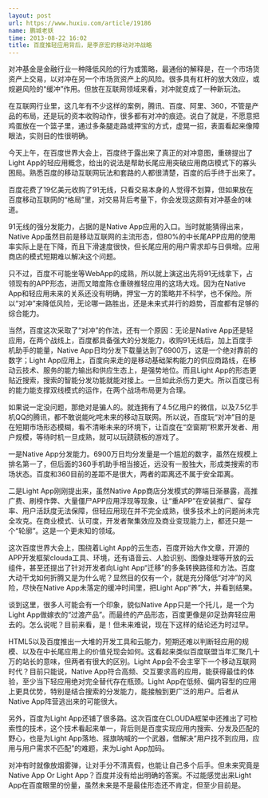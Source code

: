 ```yaml
---
layout: post
url: https://www.huxiu.com/article/19186
name: 鹏城老妖
time: 2013-08-22 16:02
title: 百度推轻应用背后，是李彦宏的移动对冲战略
---
```

对冲基金是金融行业一种降低风险的行为或策略，最通俗的解释是，在一个市场货资产上交易，以对冲在另一个市场货资产上的风险。很多具有杠杆的放大效应，或规避风险的“缓冲”作用。但放在互联网领域来看，对冲就变成了一种新玩法。

在互联网行业里，这几年有不少这样的案例，腾讯、百度、阿里、360，不管是产品的布局，还是玩的资本收购动作，很多都有对冲的痕迹。说白了就是，不愿意把鸡蛋放在一个篮子里，通过多条腿走路或押宝的方式，虚晃一招，表面看起来像障眼法，实则目的性很明确。

今天上午，在百度世界大会上，百度终于露出来了真正的对冲意图，重磅提出了Light App的轻应用概念，给出的说法是帮助长尾应用突破应用商店模式下的寡头困局。熟悉百度的移动互联网玩法和套路的人都很清楚，百度的后手终于出来了。

百度花费了19亿美元收购了91无线，只看交易本身的人觉得不划算，但如果放在百度移动互联网的“格局”里，对交易背后考量下，你会发现这颇有对冲基金的味道。

91无线的强分发能力，占据的是Native App应用的入口。当时就能猜得出来，Native App虽然目前是移动互联网的主流形态，但80%的中长尾APP应用的使用率实际上是在下降，而且下滑速度很快，但长尾应用的用户需求却与日俱增。应用商店的模式短期难以解决这个问题。

只不过，百度不可能坐等WebApp的成熟，所以就上演这出先将91无线拿下，占领现有的APP形态，进而又暗度陈仓重磅推轻应用的这场大戏。因为在Native App和轻应用未来的关系还没有明确，押宝一方的策略并不科学，也不保险。所以“对冲”来降低风险，无论哪一路胜出，还是未来式并行的趋势，百度都有足够的综合能力。

当然，百度这次采取了“对冲”的作法，还有一个原因：无论是Native App还是轻应用，在两个战线上，百度都具备强大的分发能力，收购91无线后，加上百度手机助手的能量，Native App日均分发下载量达到了6900万，这是一个绝对靠前的数字；Light App应用上，百度向来走的是移动基础架构能力的供应商路线，在移动云技术、服务的能力输出和供应生态上，是强势地位。而且Light App的形态更贴近搜索，搜索的智能分发功能就能对接上。一旦如此杀伤力更大。所以百度已有的能力能支撑双线模式的运作，在两个战场布局更为合理。

如果说一定没问题，那绝对是骗人的。就连拥有了4.5亿用户的微信，以及7.5亿手机QQ的腾讯，都不敢说能叱咤未来的移动互联网。所以说，百度玩“对冲”目的是在短期市场形态模糊，看不清晰未来的环境下，让百度在“空窗期”积累开发者、用户规模，等待时机一旦成熟，就可以玩跷跷板的游戏了。

一是Native App分发能力。6900万日均分发量是一个尴尬的数字，虽然在规模上排名第一了，但后面的360手机助手相当接近，远没有一股独大，形成类搜索的市场状态。百度和360目前的差距不是很大，两者的距离还不属于安全距离。

二是Light App刚刚提出来，虽然Native App商店分发模式的弊端日渐暴露，高推广费、刷榜作弊、大量僵尸APP应用浮现等现象，让“重APP”在安装推广、留存率、用户活跃度无法保障，但轻应用现在并不完全成熟，很多技术上的问题尚未完全攻克。在商业模式、认可度，开发者聚集效应及商业变现能力上，都还只是一个“轮廓”。这是一个更未知的领域。

这次百度世界大会上，围绕着Light App的云生态，百度开始大作文章，开源的APP开发框架clouda工具、环境，还有语音云、人脸识别、图像处理等开放的云组件，甚至还提出了针对开发者向Light App“迁移”的多条转换路径和方法。百度大动干戈如何折腾又是为什么呢？显然目的仅有一个，就是充分降低“对冲”的风险，尽快在Native App未落定的缓冲时间里，把Light App“养”大，并看到结果。

谈到这里，很多人可能会有一个印象，貌似Native App只是一个托儿，是一个为Light App做嫁衣的“过渡产品”。而最终的产品形态，百度更像是卯足劲奔轻应用去的。怎么说呢？目前来看，是！但未来难说，现在下这样的结论还为时过早。

HTML5以及百度推出一大堆的开发工具和云能力，短期还难以判断轻应用的规模、以及在中长尾应用上的价值兑现会如何。这看起来类似百度联盟当年汇聚几十万的站长的意味，但两者有很大的区别。Light App会不会主宰下一个移动互联网时代？目前只能说，Native App符合高频、交互要求高的应用，能获得最佳的体验，至少当下轻应用绝对完全替代存在瓶颈。Light App在低频、偏内容型的应用上更具优势，特别是结合搜索的分发能力，能接触到更广泛的用户。后者从Native App阵营逃出来的可能很大。

另外，百度为Light App还铺了很多路。这次百度在CLOUDA框架中还推出了可检索性的技术，这个技术看起来单一，背后则是百度实现应用内搜索、分发及匹配的野心，也是为Light App落地、摇旗呐喊的一个武器，借解决“用户找不到应用，应用与用户需求不匹配”的难题，来为Light App加码。

对冲有时就像放烟雾弹，让对手分不清真假，也能让自己多个后手。但未来究竟是Native App Or Light App？百度并没有给出明确的答案。不过能感觉出来Light App在百度眼里的份量，虽然未来是不是最佳形态还不肯定，但至少目前是。

